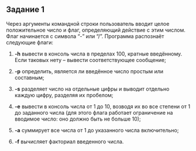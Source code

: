 ## Задание 1

Через аргументы командной строки пользователь вводит целое положительное число и флаг, определяющий действие с этим числом.
Флаг начинается с символа “-” или “/”. Программа распознаёт следующие флаги:

1. **-h** вывести в консоль числа в пределах 100, кратные введённому. Если таковых нету – вывести соответствующее сообщение;

2. **-p** определить, является ли введённое число простым или составным;

3. **-s** разделяет число на отдельные цифры и выводит отдельно каждую цифру, разделяя их пробелом;

4. **-e** вывести в консоль числа от 1 до 10, возводя их во все степени от 1 до заданного числа (для этого флага работает ограничение на вводимое число: оно должно быть не больше 10);

5. **-a** суммирует все числа от 1 до указанного числа включительно;

6. **-f** вычисляет факториал введенного числа.
